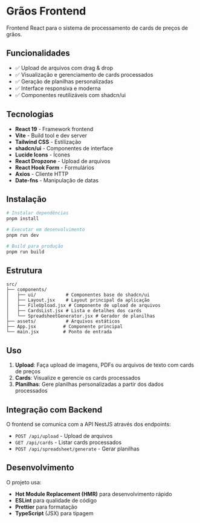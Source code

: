 # Grãos Frontend

Frontend React para o sistema de processamento de cards de preços de grãos.

## Funcionalidades

- ✅ Upload de arquivos com drag & drop
- ✅ Visualização e gerenciamento de cards processados
- ✅ Geração de planilhas personalizadas
- ✅ Interface responsiva e moderna
- ✅ Componentes reutilizáveis com shadcn/ui

## Tecnologias

- **React 19** - Framework frontend
- **Vite** - Build tool e dev server
- **Tailwind CSS** - Estilização
- **shadcn/ui** - Componentes de interface
- **Lucide Icons** - Ícones
- **React Dropzone** - Upload de arquivos
- **React Hook Form** - Formulários
- **Axios** - Cliente HTTP
- **Date-fns** - Manipulação de datas

## Instalação

```bash
# Instalar dependências
pnpm install

# Executar em desenvolvimento
pnpm run dev

# Build para produção
pnpm run build
```

## Estrutura

```
src/
├── components/
│   ├── ui/           # Componentes base do shadcn/ui
│   ├── Layout.jsx    # Layout principal da aplicação
│   ├── FileUpload.jsx # Componente de upload de arquivos
│   ├── CardsList.jsx # Lista e detalhes dos cards
│   └── SpreadsheetGenerator.jsx # Gerador de planilhas
├── assets/           # Arquivos estáticos
├── App.jsx          # Componente principal
└── main.jsx         # Ponto de entrada
```

## Uso

1. **Upload**: Faça upload de imagens, PDFs ou arquivos de texto com cards de preços
2. **Cards**: Visualize e gerencie os cards processados
3. **Planilhas**: Gere planilhas personalizadas a partir dos dados processados

## Integração com Backend

O frontend se comunica com a API NestJS através dos endpoints:

- `POST /api/upload` - Upload de arquivos
- `GET /api/cards` - Listar cards processados
- `POST /api/spreadsheet/generate` - Gerar planilhas

## Desenvolvimento

O projeto usa:
- **Hot Module Replacement (HMR)** para desenvolvimento rápido
- **ESLint** para qualidade de código
- **Prettier** para formatação
- **TypeScript** (JSX) para tipagem

